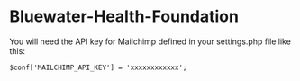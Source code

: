 # Bluewater-Health-Foundation

You will need the API key for Mailchimp defined in your settings.php file like this:

~~~~
$conf['MAILCHIMP_API_KEY'] = 'xxxxxxxxxxxx';
~~~~
